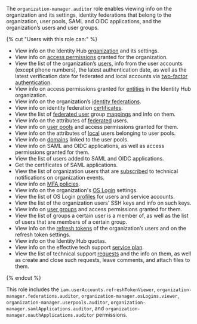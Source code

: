 The `organization-manager.auditor` role enables viewing info on the organization and its settings, identity federations that belong to the organization, user pools, SAML and OIDC applications, and the organization’s users and user groups.

{% cut "Users with this role can:" %}

* View info on the Identity Hub [organization](../../organization/concepts/organization.md) and its settings.
* View info on [access permissions](../../iam/concepts/access-control/index.md) granted for the organization.
* View the list of the organization’s [users](../../organization/concepts/domains.md), info from the user accounts (except phone numbers), the latest authentication date, as well as the latest verification date for federated and local accounts via [two-factor authentication](../../organization/concepts/domains.md).
* View info on access permissions granted for [entities](../../iam/concepts/access-control/index.md#subject) in the Identity Hub organization.
* View info on the organization’s [identity federations](../../organization/concepts/add-federation.md).
* View info on identity federation [certificates](../../organization/concepts/add-federation.md#build-trust).
* View the list of [federated user](../../iam/concepts/users/accounts.md#saml-federation) group [mappings](../../organization/concepts/add-federation.md#group-mapping) and info on them.
* View info on the attributes of [federated](../../iam/concepts/users/accounts.md#saml-federation) users.
* View info on [user pools](../../organization/concepts/user-pools.md) and access permissions granted for them.
* View info on the attributes of [local](../../iam/concepts/users/accounts.md#local) users belonging to user pools.
* View info on [domains](../../organization/concepts/domains.md) linked to the user pools.
* View info on SAML and OIDC applications, as well as access permissions granted for them.
* View the list of users added to SAML and OIDC applications.
* Get the certificates of SAML applications.
* View the list of organization users that are [subscribed](../../organization/operations/subscribe-user-for-notifications.md) to technical notifications on organization events.
* View info on [MFA policies](../../iam/concepts/users/accounts.md#local).
* View info on the organization's [OS Login](../../organization/concepts/os-login.md) settings.
* View the list of OS Login [profiles](../../organization/concepts/os-login.md#os-login-profiles) for users and service accounts.
* View the list of the organization users' SSH keys and info on such keys.
* View info on [user groups](../../organization/concepts/groups.md) and access permissions granted for them.
* View the list of groups a certain user is a member of, as well as the list of users that are members of a certain group.
* View info on the [refresh tokens](../../iam/concepts/authorization/refresh-token.md) of the organization’s users and on the refresh token settings.
* View info on the Identity Hub quotas.
* View info on the effective tech support [service plan](../../support/pricing.md#effective-plans).
* View the list of technical support [requests](../../support/overview.md) and the info on them, as well as create and close such requests, leave comments, and attach files to them.

{% endcut %}

This role includes the `iam.userAccounts.refreshTokenViewer`, `organization-manager.federations.auditor`, `organization-manager.osLogins.viewer`, `organization-manager.userpools.auditor`, `organization-manager.samlApplications.auditor`, and `organization-manager.oauthApplications.auditor` permissions.
